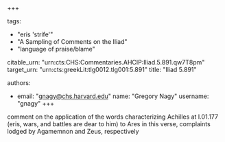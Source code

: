 +++

tags:
- "eris  &#39;strife&#39;"
- "A Sampling of Comments on the Iliad"
- "language of praise/blame"

citable_urn: "urn:cts:CHS:Commentaries.AHCIP:Iliad.5.891.qw7T8pm"
target_urn: "urn:cts:greekLit:tlg0012.tlg001:5.891"
title: "Iliad 5.891"

authors:
- email: "gnagy@chs.harvard.edu"
  name: "Gregory Nagy"
  username: "gnagy"
+++

<p>comment on the application of the words characterizing Achilles at I.01.177 (eris, wars, and battles are dear to him) to Ares in this verse, complaints lodged by Agamemnon and Zeus, respectively</p>